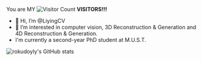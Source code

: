 You are MY ![Visitor Count](https://profile-counter.glitch.me/rokudoyly/count.svg) **VISITORS!!!** 
- 👋 Hi, I’m @LiyingCV
- 👀 I’m interested in computer vision, 3D Reconstruction & Generation and 4D Reconstruction & Generation.
- I'm currently a second-year PhD student at M.U.S.T.

<!---
LiyingCV/LiyingCV is a ✨ special ✨ repository because its `README.md` (this file) appears on your GitHub profile.
You can click the Preview link to take a look at your changes.
--->


![rokudoyly's GitHub stats](https://github-readme-stats.vercel.app/api?username=LiyingCV&show_icons=true&theme=vue)


